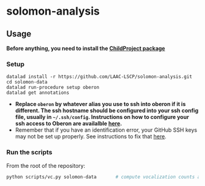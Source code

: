 # solomon-analysis

## Usage

**Before anything, you need to install the [ChildProject package](https://github.com/LAAC-LSCP/ChildRecordsData#installation)**

### Setup

```
datalad install -r https://github.com/LAAC-LSCP/solomon-analysis.git
cd solomon-data
datalad run-procedure setup oberon
datalad get annotations
```

- **Replace `oberon` by whatever alias you use to ssh into oberon if it is different. The ssh hostname should be configured into your ssh config file, usually in `~/.ssh/config`. Instructions on how to configure your ssh access to Oberon are availalble [here](https://wiki.syntheticlearner.net/Computer_resources/ssh_conf.html).**
- Remember that if you have an identification error, your GitHub SSH keys may not be set up properly. See instructions to fix that [here](https://jdblischak.github.io/2014-09-18-chicago/novice/git/05-sshkeys.html).


### Run the scripts

From the root of the repository:

```bash
python scripts/vc.py solomon-data       # compute vocalization counts and other statistics for each recording
```


